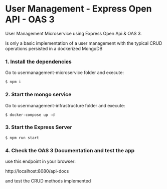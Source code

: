 # User Management - Express Open API - OAS 3

User Management Microservice using Express Open Api & OAS 3.

Is only a basic implementation of a user management with the typical CRUD operations persisted in a dockerized MongoDB

### 1. Install the dependencies

Go to usermanagement-microservice folder and execute:

```shell
$ npm i
```

### 2. Start the mongo service

Go to usermanagement-infrastructure folder and execute:

```shell
$ docker-compose up -d
```

### 3. Start the Express Server

```shell
$ npm run start
```

### 4. Check the OAS 3 Documentation and test the app

use this endpoint in your browser:

http://localhost:8080/api-docs

and test the CRUD methods implemented
